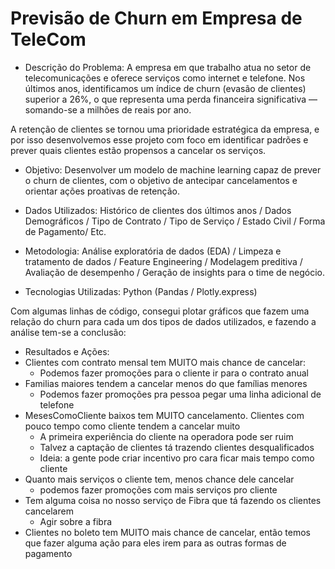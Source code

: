 # Previsão de Churn em Empresa de TeleCom

- Descrição do Problema: A empresa em que trabalho atua no setor de telecomunicações e oferece serviços como internet e telefone. Nos últimos anos, identificamos um índice de churn (evasão de clientes) superior a 26%, o que representa uma perda financeira significativa — somando-se a milhões de reais por ano.

A retenção de clientes se tornou uma prioridade estratégica da empresa, e por isso desenvolvemos esse projeto com foco em identificar padrões e prever quais clientes estão propensos a cancelar os serviços.

- Objetivo: Desenvolver um modelo de machine learning capaz de prever o churn de clientes, com o objetivo de antecipar cancelamentos e orientar ações proativas de retenção.

- Dados Utilizados: Histórico de clientes dos últimos anos / Dados Demográficos / Tipo de Contrato / Tipo de Serviço / Estado Civil / Forma de Pagamento/ Etc.

- Metodologia: Análise exploratória de dados (EDA) / Limpeza e tratamento de dados / Feature Engineering / Modelagem preditiva / Avaliação de desempenho / Geração de insights para o time de negócio.   

- Tecnologias Utilizadas: Python (Pandas / Plotly.express)

Com algumas linhas de código, consegui plotar gráficos que fazem uma relação do churn para cada um dos tipos de dados utilizados, e fazendo a análise tem-se a conclusão:
- Resultados e Ações:
- Clientes com contrato mensal tem MUITO mais chance de cancelar:
    - Podemos fazer promoções para o cliente ir para o contrato anual
- Familias maiores tendem a cancelar menos do que famílias menores
    - Podemos fazer promoções pra pessoa pegar uma linha adicional de telefone
- MesesComoCliente baixos tem MUITO cancelamento. Clientes com pouco tempo como cliente tendem a cancelar muito
    - A primeira experiência do cliente na operadora pode ser ruim
    - Talvez a captação de clientes tá trazendo clientes desqualificados
    - Ideia: a gente pode criar incentivo pro cara ficar mais tempo como cliente
- Quanto mais serviços o cliente tem, menos chance dele cancelar
    - podemos fazer promoções com mais serviços pro cliente
 - Tem alguma coisa no nosso serviço de Fibra que tá fazendo os clientes cancelarem
    - Agir sobre a fibra
- Clientes no boleto tem MUITO mais chance de cancelar, então temos que fazer alguma ação para eles irem para as outras formas de pagamento
